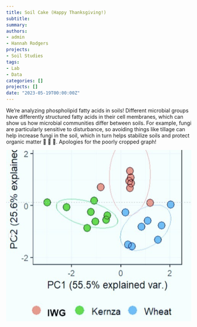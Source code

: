 ```yaml
---
title: Soil Cake (Happy Thanksgiving!)
subtitle: 
summary: 
authors:
- admin
- Hannah Rodgers
projects: 
- Soil Studies
tags:
- Lab
- Data
categories: []
projects: []
date: "2023-05-19T00:00:00Z"
---
```

We’re analyzing phospholipid fatty acids in soils! Different microbial groups have differently structured fatty acids in their cell membranes, which can show us how microbial communities differ between soils. For example, fungi are particularly sensitive to disturbance, so avoiding things like tillage can help increase fungi in the soil, which in turn helps stabilize soils and protect organic matter 🦠 🧫 🥼. Apologies for the poorly cropped graph!

![](./pca.png)